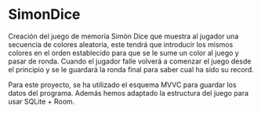 # SimonDice

Creación del juego de memoria Simón Dice que muestra al jugador una secuencia de colores aleatoria, 
este tendrá que introducir los mismos colores en el orden establecido para que se le sume un color al 
juego y pasar de ronda. Cuando el jugador falle volverá a comenzar el juego desde el principio y se le
guardará la ronda final para saber cual ha sido su record.

Para este proyecto, se ha utilizado el esquema MVVC para guardar los datos del programa. Además hemos 
adaptado la estructura del juego para usar SQLite + Room.
